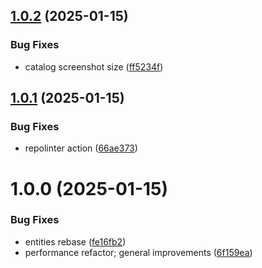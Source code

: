 ## [1.0.2](https://github.com/newrelic/nr1-aqm/compare/v1.0.1...v1.0.2) (2025-01-15)


### Bug Fixes

* catalog screenshot size ([ff5234f](https://github.com/newrelic/nr1-aqm/commit/ff5234f881964b7a05722d8459d57de7508dc6cb))

## [1.0.1](https://github.com/newrelic/nr1-aqm/compare/v1.0.0...v1.0.1) (2025-01-15)


### Bug Fixes

* repolinter action ([66ae373](https://github.com/newrelic/nr1-aqm/commit/66ae373d5dd98e9e3ab9a6470fb35352aadaa5b5))

# 1.0.0 (2025-01-15)


### Bug Fixes

* entities rebase ([fe16fb2](https://github.com/newrelic/nr1-aqm/commit/fe16fb2a0a816c4552ced461b2cd5b8206d5059d))
* performance refactor; general improvements ([6f159ea](https://github.com/newrelic/nr1-aqm/commit/6f159ea29f3450a76b095b6777c535da30c73e8f))
